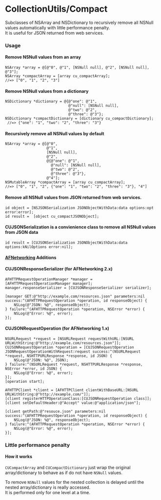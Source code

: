 CollectionUtils/Compact
===============

Subclasses of NSArray and NSDictionary to recursively remove all NSNull values automatically with little performance penalty.  
It is useful for JSON returned from web services.

### Usage

#### Remove NSNull values from an array

```objc
NSArray *array = @[@"0", @"1", [NSNull null], @"2", [NSNull null], @"3"];
NSArray *compactArray = [array cu_compactArray];
//=> ["0", "1", "2", "3"]
```

#### Remove NSNull values from a dictionary

```objc
NSDictionary *dictionary = @{@"one": @"1",
                             @"null": [NSNull null],
                             @"two": @"2",
                             @"three": @"3"};
NSDictionary *compactDictionary = [dictionary cu_compactDictionary];
 //=> {"one": "1", "two": "2", "three": "3"}
```

#### Recursively remove all NSNull values by default

```objc
NSArray *array = @[@"0",
                   @"1",
                   [NSNull null],
                   @"2",
                   @{@"one": @"1",
                     @"null": [NSNull null],
                     @"two": @"2",
                     @"three": @"3"},
                   @"4"];
NSMutableArray *compactArray = [array cu_compactArray];
//=> ["0", "1", "2", {"one": "1", "two": "2", "three": "3"}, "4"]
```

#### Remove all NSNull values from JSON returned from web services.

```objc
id object = [NSJSONSerialization JSONObjectWithData:data options:opt error:error];
id result =  [object cu_compactJSONObject];
```

#### CUJSONSerialization is a convienience class to remove all NSNull values from JSON data

```objc
id result = [CUJSONSerialization JSONObjectWithData:data options:kNilOptions error:nil];
```

#### [AFNetworking](https://github.com/AFNetworking/AFNetworking) Additions
#### CUJSONResponseSerializer (for AFNetworking 2.x)

```objc
AFHTTPRequestOperationManager *manager = [AFHTTPRequestOperationManager manager];
manager.responseSerializer = [CUJSONResponseSerializer serializer];

[manager GET:@"http://example.com/resources.json" parameters:nil success:^(AFHTTPRequestOperation *operation, id responseObject) {
    NSLog(@"JSON: %@", responseObject);
} failure:^(AFHTTPRequestOperation *operation, NSError *error) {
    NSLog(@"Error: %@", error);
}];
```

#### CUJSONRequestOperation (for AFNetworking 1.x)

```objc
NSURLRequest *request = [NSURLRequest requestWithURL:[NSURL URLWithString:@"http://example.com/resources.json"]];
CUJSONRequestOperation *operation = [CUJSONRequestOperation JSONRequestOperationWithRequest:request success:^(NSURLRequest *request, NSHTTPURLResponse *response, id JSON) {
    NSLog(@"JSON: %@", JSON);
} failure:^(NSURLRequest *request, NSHTTPURLResponse *response, NSError *error, id JSON) {
    NSLog(@"Error: %@", error);
}];
[operation start];
```

```objc
AFHTTPClient *client = [AFHTTPClient clientWithBaseURL:[NSURL URLWithString:@"http://example.com/"]];
[client registerHTTPOperationClass:[CUJSONRequestOperation class]];
[client setDefaultHeader:@"Accept" value:@"application/json"];

[client getPath:@"resouce.json" parameters:nil success:^(AFHTTPRequestOperation *operation, id responseObject) {
    NSLog(@"JSON: %@", responseObject);
} failure:^(AFHTTPRequestOperation *operation, NSError *error) {
    NSLog(@"Error: %@", error);
}];
```

### Little performance penalty
#### How it works
`CUCompactArray` and `CUCompactDictionary` just wrap the original array/dictionary to behave as if do not have `NSNull` values.

To remove `NSNull` values for the nested collection is delayed until the nested array/dictionary is really accessed.  
It is performed only for one level at a time.
